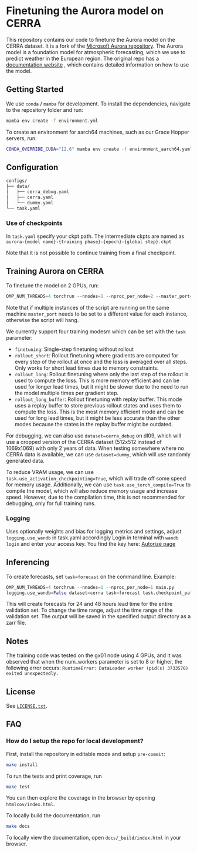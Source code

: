 # Finetuning the Aurora model on CERRA

This repository contains our code to finetune the Aurora model on the CERRA dataset.
It is a fork of the [Microsoft Aurora repository](https://github.com/microsoft/aurora).
The Aurora model is a foundation model for atmospheric forecasting, which we use 
to predict weather in the European region. The original repo has a [documentation website](https://microsoft.github.io/aurora)
, which contains detailed information on how to use the model.

## Getting Started

We use `conda` / `mamba` for development. To install the dependencies, navigate to the repository folder and run:

```bash
mamba env create -f environment.yml
```

To create an environment for aarch64 machines, such as our Grace Hopper servers, run:

```bash
CONDA_OVERRIDE_CUDA="12.6" mamba env create -f environment_aarch64.yaml
```

## Configuration

```bash
configs/
├── data/
│   ├── cerra_debug.yaml
│   ├── cerra.yaml
│   └── dummy.yaml
└── task.yaml
```
### Use of checkpoints
In `task.yaml` specify your ckpt path. The intermediate ckpts are named as `aurora-{model name}-{training phase}-{epoch}-{global step}.ckpt`

Note that it is not possible to continue training from a final checkpoint.


## Training Aurora on CERRA

To finetune the model on 2 GPUs, run:
```python 
OMP_NUM_THREADS=4 torchrun --nnodes=1 --nproc_per_node=2 --master_port=29500 main.py task=finetuning task.distributed=True dataset=cerra
```

Note that if multiple instances of the script are running on the same machine ```master_port``` 
needs to be set to a different value for each instance, otherwise the script will hang.

We currently support four training modesm which can be set with the `task` parameter:
- `finetuning`: Single-step finetuning without rollout
- `rollout_short`: Rollout finetuning where gradients are computed for every step of the rollout at once and the loss is
   averaged over all steps. Only works for short lead times due to memory constraints.
- `rollout_long`: Rollout finetuning where only the last step of the rollout is used to compute the loss. This is more 
   memory efficient and can be used for longer lead times, but it might be slower due to the need to run the model 
   multiple times per gradient step.
- `rollout_long_buffer`: Rollout finetuning with replay buffer. This mode uses a replay buffer to store previous rollout
   states and uses them to compute the loss. This is the most memory efficient mode and can be used for long lead times,
   but it might be less accurate than the other modes because the states in the replay buffer might be outdated.

For debugging, we can also use ```dataset=cerra_debug``` on dl09, which will use a cropped
version of the CERRA dataset (512x512 instead of 1069x1069) with only 2 years of data.
When testing somewhere where no CERRA data is available, we can use ```dataset=dummy```,
which will use randomly generated data.

To reduce VRAM usage, we can use ```task.use_activation_checkpointing=True```, which will trade off
some speed for memory usage. Additionally, we can use ```task.use_torch_compile=True``` to compile
the model, which will also reduce memory usage and increase speed. However, due to the compilation
time, this is not recommended for debugging, only for full training runs.

### Logging

Uses optionally  weights and bias for logging metrics and settings, adjust  ```logging.use_wandb``` in task.yaml accordingly
Login in terminal with ```wandb login``` and enter your access key. You find the key here: [Autorize page](https://wandb.ai/authorize)

## Inferencing

To create forecasts, set ```task=forecast``` on the command line. Example:

```python
OMP_NUM_THREADS=4 torchrun --nnodes=1 --nproc_per_node=1 main.py 
logging.use_wandb=False dataset=cerra task=forecast task.checkpoint_path={path to checkpoint} task.output_dir={path to output zarr} task.lead_times="[24,48]"
```

This will create forecasts for 24 and 48 hours lead time for the entire validation set.
To change the time range, adjust the time range of the validation set.
The output will be saved in the specified output directory as a zarr file.

## Notes
The training code was tested on the gx01 node using 4 GPUs, and it was observed that when the num_workers parameter is set to 8 or higher, the following error occurs:
```RuntimeError: DataLoader worker (pid(s) 3733576) exited unexpectedly.```

## License

See [`LICENSE.txt`](LICENSE.txt).

## FAQ

### How do I setup the repo for local development?

First, install the repository in editable mode and setup `pre-commit`:

```bash
make install
```

To run the tests and print coverage, run

```bash
make test
```

You can then explore the coverage in the browser by opening `htmlcov/index.html`.

To locally build the documentation, run

```bash
make docs
```

To locally view the documentation, open `docs/_build/index.html` in your browser.
